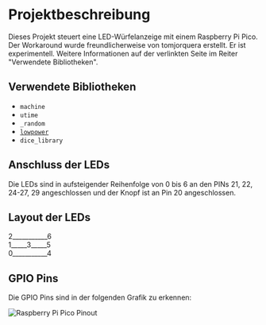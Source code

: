 # Projektbeschreibung

Dieses Projekt steuert eine LED-Würfelanzeige mit einem Raspberry Pi Pico.  
Der Workaround wurde freundlicherweise von tomjorquera erstellt. Er ist experimentell. Weitere Informationen auf der verlinkten Seite im Reiter "Verwendete Bibliotheken". 


## Verwendete Bibliotheken

- `machine`
- `utime`
- `_random`
- [`lowpower`](https://github.com/tomjorquera/pico-micropython-lowpower-workaround)
- `dice_library` 

## Anschluss der LEDs

Die LEDs sind in aufsteigender Reihenfolge von 0 bis 6 an den PINs 21, 22, 24-27, 29 angeschlossen und der Knopf ist an Pin 20 angeschlossen.

## Layout der LEDs

2___________6  
1_____3_____5  
0___________4  

## GPIO Pins

Die GPIO Pins sind in der folgenden Grafik zu erkennen:

![Raspberry Pi Pico Pinout](https://www.raspberrypi.com/documentation/microcontrollers/images/picow-pinout.svg)

